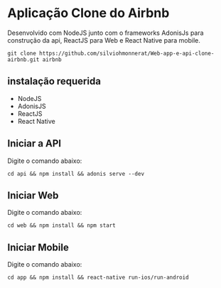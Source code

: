 # Aplicação Clone do Airbnb
Desenvolvido com NodeJS junto com o frameworks AdonisJs para construção da api,
ReactJS para Web e React Native para mobile.


```
git clone https://github.com/silviohmonnerat/Web-app-e-api-clone-airbnb.git airbnb
```

## instalação requerida
- NodeJS
- AdonisJS
- ReactJS
- React Native

## Iniciar a API

Digite o comando abaixo:
```
cd api && npm install && adonis serve --dev
```

## Iniciar Web

Digite o comando abaixo:
```
cd web && npm install && npm start
```

## Iniciar Mobile

Digite o comando abaixo:
```
cd app && npm install && react-native run-ios/run-android
```